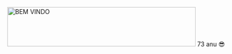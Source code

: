 <a href="https://cooltext.com"><img src="https://images.cooltext.com/5659391.gif" width="431" height="90" alt="BEM VINDO" /></a>
73 anu :sunglasses:
